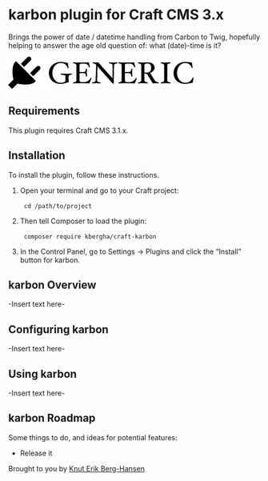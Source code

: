 # karbon plugin for Craft CMS 3.x

Brings the power of date / datetime handling from Carbon to Twig, hopefully helping to answer the age old question of: what (date)-time is it?

![Screenshot](resources/img/plugin-logo.png)

## Requirements

This plugin requires Craft CMS 3.1.x.

## Installation

To install the plugin, follow these instructions.

1. Open your terminal and go to your Craft project:

        cd /path/to/project

2. Then tell Composer to load the plugin:

        composer require kbergha/craft-karbon

3. In the Control Panel, go to Settings → Plugins and click the “Install” button for karbon.

## karbon Overview

-Insert text here-

## Configuring karbon

-Insert text here-

## Using karbon

-Insert text here-

## karbon Roadmap

Some things to do, and ideas for potential features:

* Release it

Brought to you by [Knut Erik Berg-Hansen](https://github.com/kbergha)
